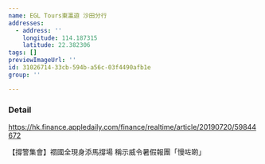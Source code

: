 ```yaml
---
name: EGL Tours東瀛遊 沙田分行
addresses:
  - address: ''
    longitude: 114.187315
    latitude: 22.382306
tags: []
previewImageUrl: ''
id: 31026714-33cb-594b-a56c-03f4490afb1e
group: ''

---
```

### Detail
https://hk.finance.appledaily.com/finance/realtime/article/20190720/59844672

【撐警集會】禤國全現身添馬撐場 稱示威令暑假報團「慢咗啲」 
